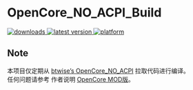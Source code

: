 # OpenCore_NO_ACPI_Build
<!-- shields -->
<!-- downloads -->
<a href="https://github.com/wjz304/OpenCore_NO_ACPI_Build/releases">
<img src="https://img.shields.io/github/downloads/wjz304/OpenCore_NO_ACPI_Build/total.svg?style=flat" alt="downloads"/>
</a>
<!-- version -->
<a href="https://github.com/wjz304/OpenCore_NO_ACPI_Build/releases">
<img src="https://img.shields.io/github/release-pre/wjz304/OpenCore_NO_ACPI_Build.svg?style=flat" alt="latest version"/>
</a>
<!-- platform -->
<a href="https://github.com/wjz304/OpenCore_NO_ACPI_Build">
<img src="https://img.shields.io/badge/platform-macOS-lightgrey.svg?style=flat" alt="platform"/>
</a>

## Note
本项目仅定期从 [btwise’s OpenCore_NO_ACPI](https://gitee.com/btwise/OpenCore_NO_ACPI) 拉取代码进行编译。  
任何问题请参考 作者说明  [OpenCore MOD版](https://bbs.pcbeta.com/viewthread-1838814-1-1.html)。 



